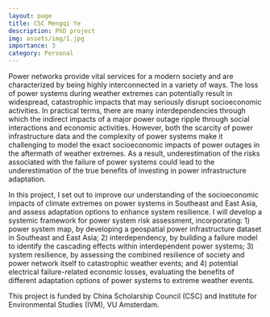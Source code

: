 ```yaml
---
layout: page
title: CSC Mengqi Ye
description: PhD project
img: assets/img/1.jpg
importance: 3
category: Personal
---
```


Power networks provide vital services for a modern society and are characterized by being highly interconnected in a variety of ways. The loss of power systems during weather extremes can potentially result in widespread, catastrophic impacts that may seriously disrupt socioeconomic activities. In practical terms, there are many interdependencies through which the indirect impacts of a major power outage ripple through social interactions and economic activities. However, both the scarcity of power infrastructure data and the complexity of power systems make it challenging to model the exact socioeconomic impacts of power outages in the aftermath of weather extremes. As a result, underestimation of the risks associated with the failure of power systems could lead to the underestimation of the true benefits of investing in power infrastructure adaptation.

In this project, I set out to improve our understanding of the socioeconomic impacts of climate extremes on power systems in Southeast and East Asia, and assess adaptation options to enhance system resilience. I will develop a systemic framework for power system risk assessment, incorporating: 1) power system map, by developing a geospatial power infrastructure dataset in Southeast and East Asia; 2) interdependency, by building a failure model to identify the cascading effects within interdependent power systems; 3) system resilience, by assessing the combined resilience of society and power network itself to catastrophic weather events; and 4) potential electrical failure-related economic losses, evaluating the benefits of different adaptation options of power systems to extreme weather events.

This project is funded by China Scholarship Council (CSC) and Institute for Environmental Studies (IVM), VU Amsterdam.
